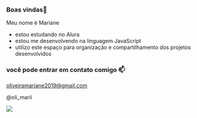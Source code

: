 ### Boas vindas💙

Meu nome é Mariane

- estou estudando no Alura
- estou me desenvolvendo na linguagem JavaScript
- utilizo este espaço para organização e compartilhamento dos projetos desenvolvidos

### você pode entrar em contato comigo 📫

oliveiramariane2019@gmail.com

@oli_marii


![](https://media1.tenor.com/m/Rci3Tcpj3-kAAAAd/blackpink-love.gif)
